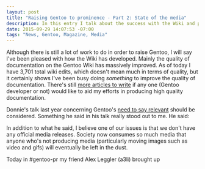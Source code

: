 ```yaml
---
layout: post
title: "Raising Gentoo to prominence - Part 2: State of the media"
description: In this entry I talk about the success with the Wiki and plans to create a better Gentoo community.
date: 2015-09-29 14:07:53 -07:00
tags: "News, Gentoo, Magazine, Media"
---
```


Although there is still a lot of work to do in order to raise Gentoo, I will say I've been pleased with how the Wiki has developed. Mainly the quality of documentation on the Gentoo Wiki has massively improved. As of today I have 3,701 total wiki edits, which doesn't mean much in terms of quality, but it certainly shows I've been busy doing *something* to improve the quality of documentation. There's still [more articles to write](https://wiki.gentoo.org/wiki/Gentoo_Wiki:Requested_Articles) if any one (Gentoo developer or not) would like to aid my efforts in producing high quality documentation.

Donnie's talk last year concerning Gentoo's [need to say relevant](https://youtu.be/FENKd8NT9cY) should be considered. Something he said in his talk really stood out to me. He said: 

In addition to what he said, I believe one of our issues is that we don't have any official media releases. Society now consumes so much media that anyone who's not producing media (particularly moving images such as video and gifs) will eventually be left in the dust.

Today in #gentoo-pr my friend Alex Leggler (a3li) brought up 